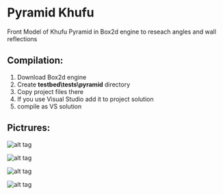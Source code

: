 # Pyramid Khufu
Front Model of Khufu Pyramid in Box2d engine to reseach angles and wall reflections

## Compilation:
1. Download Box2d engine
2. Create <b>testbed\tests\pyramid</b> directory
3. Copy project files there
4. If you use Visual Studio add it to project solution
5. compile as VS solution

## Pictrures:
![alt tag](https://raw.githubusercontent.com/mcfly722/PyramidKhufu/master/docs/pic1.png?raw=true)

![alt tag](https://raw.githubusercontent.com/mcfly722/PyramidKhufu/master/docs/pic2.png?raw=true)

![alt tag](https://raw.githubusercontent.com/mcfly722/PyramidKhufu/master/docs/pic3.png?raw=true)

![alt tag](https://raw.githubusercontent.com/mcfly722/PyramidKhufu/master/docs/pic4.png?raw=true)
